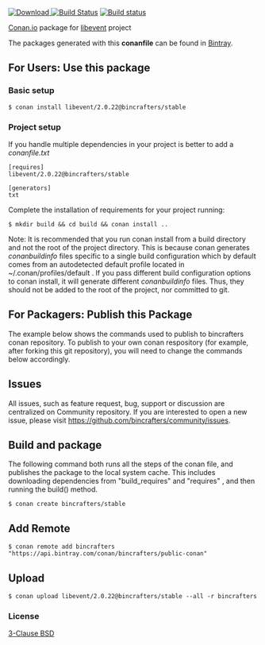 [ ![Download](https://api.bintray.com/packages/bincrafters/public-conan/libevent%3Abincrafters/images/download.svg?version=2.0.22%3Astable) ](https://bintray.com/bincrafters/public-conan/libevent%3Abincrafters/2.0.22%3Astable/link)
[![Build Status](https://travis-ci.org/bincrafters/conan-libevent.svg?branch=stable%2F2.0.22)](https://travis-ci.org/bincrafters/conan-libevent)
[![Build status](https://ci.appveyor.com/api/projects/status/yxj9deyub8b7p34c/branch/stable/2.0.22?svg=true)](https://ci.appveyor.com/project/BinCrafters/conan-libevent/branch/stable/2.0.22)

[Conan.io](https://conan.io) package for [libevent](http://libevent.org/) project

The packages generated with this **conanfile** can be found in [Bintray](https://bintray.com/bincrafters/public-conan/libevent%3Abincrafters).

## For Users: Use this package

### Basic setup

    $ conan install libevent/2.0.22@bincrafters/stable

### Project setup

If you handle multiple dependencies in your project is better to add a *conanfile.txt*

    [requires]
    libevent/2.0.22@bincrafters/stable

    [generators]
    txt

Complete the installation of requirements for your project running:

    $ mkdir build && cd build && conan install ..

Note: It is recommended that you run conan install from a build directory and not the root of the project directory.  This is because conan generates *conanbuildinfo* files specific to a single build configuration which by default comes from an autodetected default profile located in ~/.conan/profiles/default .  If you pass different build configuration options to conan install, it will generate different *conanbuildinfo* files.  Thus, they should not be added to the root of the project, nor committed to git.

## For Packagers: Publish this Package

The example below shows the commands used to publish to bincrafters conan repository. To publish to your own conan respository (for example, after forking this git repository), you will need to change the commands below accordingly.

## Issues

All issues, such as feature request, bug, support or discussion are centralized on Community repository. If you are interested to open a new issue, please visit https://github.com/bincrafters/community/issues.

## Build and package

The following command both runs all the steps of the conan file, and publishes the package to the local system cache.  This includes downloading dependencies from "build_requires" and "requires" , and then running the build() method.

    $ conan create bincrafters/stable

## Add Remote

    $ conan remote add bincrafters "https://api.bintray.com/conan/bincrafters/public-conan"

## Upload

    $ conan upload libevent/2.0.22@bincrafters/stable --all -r bincrafters

### License
[3-Clause BSD](http://libevent.org/LICENSE.txt)
